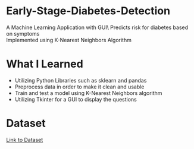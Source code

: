 # Early-Stage-Diabetes-Detection
A Machine Learning Application with GUI\ 
Predicts risk for diabetes based on symptoms\
Implemented using K-Nearest Neighbors Algorithm

# What I Learned
 * Utilizing Python Libraries such as sklearn and pandas
 * Preprocess data in order to make it clean and usable
 * Train and test a model using K-Nearest Neighbors algorithm
 * Utilizing Tkinter for a GUI to display the questions
 
# Dataset
  [Link to Dataset](https://archive.ics.uci.edu/ml/datasets/Early+stage+diabetes+risk+prediction+dataset.)


